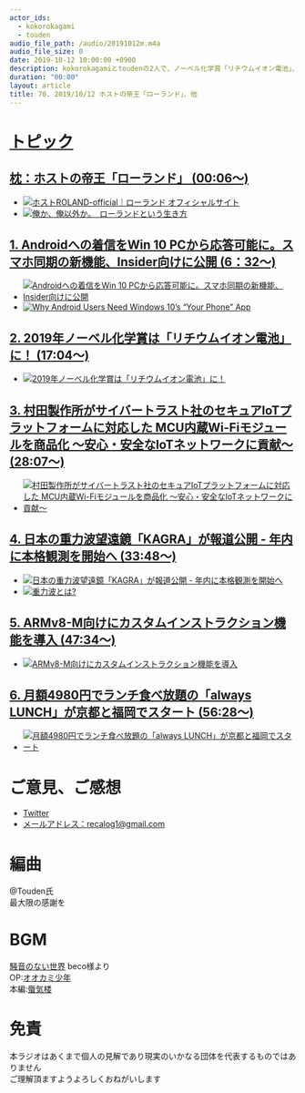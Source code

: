 ```yaml
---
actor_ids:
  - kokorokagami
  - touden
audio_file_path: /audio/20191012m.m4a
audio_file_size: 0
date: 2019-10-12 10:00:00 +0900
description: kokorokagamiとtoudenの2人で、ノーベル化学賞「リチウムイオン電池」、日本の重力波望遠鏡「KAGRA」　などについて話しました。
duration: "00:00"
layout: article
title: 70. 2019/10/12 ホストの帝王「ローランド」、他
---
```

# <u>トピック</u>

## <u>[枕：ホストの帝王「ローランド」](http://roland-official.com/) (00:06～)</u>

- [![ホストROLAND-official｜ローランド オフィシャルサイト](http://roland-official.com/wp-content/uploads/slider2/roland00_e1.jpeg)](http://roland-official.com/)
- [![俺か、俺以外か。　ローランドという生き方](https://images-fe.ssl-images-amazon.com/images/I/41spAZy8tmL.jpg)](https://www.amazon.co.jp/dp/B07PGLYCXY/)

## <u>[1. Androidへの着信をWin 10 PCから応答可能に。スマホ同期の新機能、Insider向けに公開](https://japanese.engadget.com/2019/10/09/android-win-10-pc-insider/) (6：32～)</u>

- [![Androidへの着信をWin 10 PCから応答可能に。スマホ同期の新機能、Insider向けに公開](https://o.aolcdn.com/images/dims?resize=2000%2C2000%2Cshrink&image_uri=https%3A%2F%2Fs.yimg.com%2Fos%2Fcreatr-uploaded-images%2F2019-10%2Fae245450-ea3a-11e9-affd-07122bc7a2d1&client=a1acac3e1b3290917d92&signature=fd657f19dac85a5e3ee185156932d3d8f2e5a406)](https://japanese.engadget.com/2019/10/09/android-win-10-pc-insider/)
- [![Why Android Users Need Windows 10’s “Your Phone” App](https://www.howtogeek.com/wp-content/uploads/2019/05/YourPhone-Hero.jpg.pagespeed.ce.CSb0VoRS1N.jpg)](https://www.howtogeek.com/413566/why-android-users-need-windows-10s-your-phone-app/)

## <u>[2. 2019年ノーベル化学賞は「リチウムイオン電池」に！](https://www.chem-station.com/blog/2019/10/nobelchem2019.html) (17:04～)</u>

- [![2019年ノーベル化学賞は「リチウムイオン電池」に！](https://i0.wp.com/assets.chem-station.com/uploads/2019/10/2019-10-09_21h26_51.png?resize=660%2C400&ssl=1)](https://www.chem-station.com/blog/2019/10/nobelchem2019.html)

## <u>[3. 村田製作所がサイバートラスト社のセキュアIoTプラットフォームに対応した MCU内蔵Wi-Fiモジュールを商品化 〜安心・安全なIoTネットワークに貢献〜](https://www.murata.com/ja-jp/products/info/connectivitymodule/type1kr-1ks/2019/1009) (28:07～)</u>

- [![村田製作所がサイバートラスト社のセキュアIoTプラットフォームに対応した MCU内蔵Wi-Fiモジュールを商品化 〜安心・安全なIoTネットワークに貢献〜](https://www.murata.com/-/media/webrenewal/products/info/connectivitymodule/type1kr-1ks/2019/1009/1009_img0001.ashx?h=202&la=ja-JP&mw=320&w=320)](https://www.murata.com/ja-jp/products/info/connectivitymodule/type1kr-1ks/2019/1009)

## <u>[4. 日本の重力波望遠鏡「KAGRA」が報道公開 - 年内に本格観測を開始へ](https://news.mynavi.jp/article/20191004-904387/) (33:48～)</u>

- [![日本の重力波望遠鏡「KAGRA」が報道公開 - 年内に本格観測を開始へ](https://news.mynavi.jp/article/20191004-904387/images/001.jpg)](https://news.mynavi.jp/article/20191004-904387/)
- [![重力波とは?](https://gwcenter.icrr.u-tokyo.ac.jp/wp-content/uploads/2011/02/GravityAndGW-650x145.jpg)](https://gwcenter.icrr.u-tokyo.ac.jp/plan/aboutu-gw)

## <u>[5. ARMv8-M向けにカスタムインストラクション機能を導入](https://jp.techcrunch.com/2019/10/09/2019-10-08-arm-brings-custom-instructions-to-its-embedded-cpus/) (47:34～)</u>

- [![ARMv8-M向けにカスタムインストラクション機能を導入](https://techcrunch.com/wp-content/uploads/2019/10/arm_instructions.png)](https://jp.techcrunch.com/2019/10/09/2019-10-08-arm-brings-custom-instructions-to-its-embedded-cpus/)

## <u>[6. 月額4980円でランチ食べ放題の「always LUNCH」が京都と福岡でスタート](https://jp.techcrunch.com/2019/10/01/always-lunch/) (56:28～)</u>

- [![月額4980円でランチ食べ放題の「always LUNCH」が京都と福岡でスタート](https://techcrunchjp.files.wordpress.com/2019/10/d45771-9-184637-0.jpg?w=650)](https://jp.techcrunch.com/2019/10/01/always-lunch/)


# ご意見、ご感想
- [Twitter](https://twitter.com/recalog1)
- [メールアドレス：recalog1@gmail.com](recalog1@gmail.com)

# 編曲

@Touden氏  
最大限の感謝を  

# BGM

[騒音のない世界](http://noiselessworld.net/) beco様より  
OP:[オオカミ少年](https://soundcloud.com/baron1_3/wolfboy)  
本編:[蜃気楼](https://soundcloud.com/baron1_3/shinkirou)  

# 免責

本ラジオはあくまで個人の見解であり現実のいかなる団体を代表するものではありません  
ご理解頂ますようよろしくおねがいします  